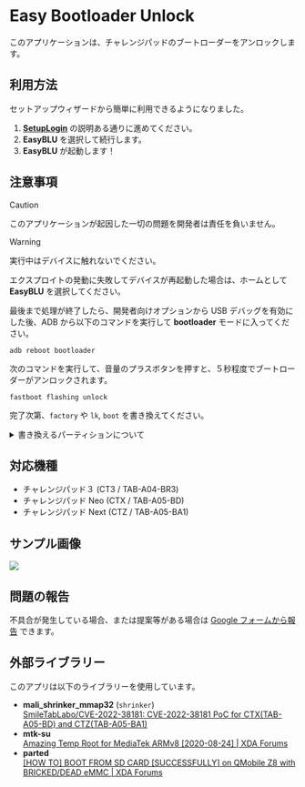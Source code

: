 # Easy Bootloader Unlock

このアプリケーションは、チャレンジパッドのブートローダーをアンロックします。

## 利用方法

セットアップウィザードから簡単に利用できるようになりました。

1. [**SetupLogin**](https://github.com/Kobold831/SetupLogin/blob/master/docs/README.md) の説明ある通りに進めてください。
2. **EasyBLU** を選択して続行します。
3. **EasyBLU** が起動します！

## 注意事項

> [!CAUTION]
> このアプリケーションが起因した一切の問題を開発者は責任を負いません。

> [!WARNING]
> 実行中はデバイスに触れないでください。

エクスプロイトの発動に失敗してデバイスが再起動した場合は、ホームとして **EasyBLU** を選択してください。

最後まで処理が終了したら、開発者向けオプションから USB デバッグを有効にした後、ADB から以下のコマンドを実行して **bootloader** モードに入ってください。
```
adb reboot bootloader
```
次のコマンドを実行して、音量のプラスボタンを押すと、５秒程度でブートローダーがアンロックされます。
```
fastboot flashing unlock
```
完了次第、`factory` や `lk`, `boot` を書き換えてください。

<details><summary>書き換えるパーティションについて</summary>

### factory
- `count_dcha_completed` を削除
- `ignore_dcha_completed` を作成
- `dcha_hash` を作成  
  中身：`echo -n | sha256sum | cut -c-64`：`e3b0c44298fc1c149afbf4c8996fb92427ae41e4649b934ca495991b7852b855`  
  これはパスワードが空の状態

### lk
- **Orange State** による５秒間の起動遅延処理のスキップ

### boot
- **Magisk** の埋め込み

</details>

## 対応機種

- チャレンジパッド３ (CT3 / TAB-A04-BR3)
- チャレンジパッド Neo (CTX / TAB-A05-BD)
- チャレンジパッド Next (CTZ / TAB-A05-BA1)

## サンプル画像

[![](https://github.com/user-attachments/assets/e7b4b17b-dab3-4d6b-a230-1157ea54f0db)](#)

## 問題の報告

不具合が発生している場合、または提案等がある場合は [Google フォームから報告](https://forms.gle/c1Jj52NN1uuduW4N9) できます。

## 外部ライブラリー

このアプリは以下のライブラリーを使用しています。

- **mali_shrinker_mmap32** (`shrinker`)  
  [SmileTabLabo/CVE-2022-38181: CVE-2022-38181 PoC for CTX(TAB-A05-BD) and CTZ(TAB-A05-BA1)](https://github.com/SmileTabLabo/CVE-2022-38181)
- **mtk-su**  
  [Amazing Temp Root for MediaTek ARMv8 \[2020-08-24\] | XDA Forums](https://xdaforums.com/t/3922213/)
- **parted**  
  [\[HOW TO\] BOOT FROM SD CARD \[SUCCESSFULLY\] on QMobile Z8 with BRICKED/DEAD eMMC | XDA Forums](https://xdaforums.com/t/3712171/)